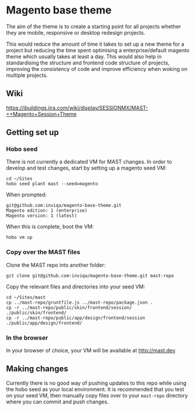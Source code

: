 # Magento base theme

The aim of the theme is to create a starting point for all projects whether they are mobile, responsive or desktop redesign projects.

This would reduce the amount of time it takes to set up a new theme for a project but reducing the time spent optimising a enterprise/default magento theme which usually takes at least a day. This would also help in standardising the structure and frontend code structure of projects, improving the consistency of code and improve efficiency when woking on multiple projects.

## Wiki

https://ibuildings.jira.com/wiki/display/SESSIONMX/MAST-++Magento+Session+Theme

## Getting set up

### Hobo seed

There is not currently a dedicated VM for MAST changes. In order to develop and test changes, start by setting up a magento seed VM:

    cd ~/Sites
    hobo seed plant mast --seed=magento

When prompted:

    git@github.com:inviqa/magento-base-theme.git
    Magento edition: 1 (enterprise)
    Magento version: 1 (latest)

When this is complete, boot the VM:

    hobo vm up

### Copy over the MAST files

Clone the MAST repo into another folder:

    git clone git@github.com:inviqa/magento-base-theme.git mast-repo

Copy the relevant files and directories into your seed VM:

    cd ~/Sites/mast
    cp ../mast-repo/gruntfile.js ../mast-repo/package.json .
    cp -r ../mast-repo/public/skin/frontend/session/ ./public/skin/frontend/
    cp -r ../mast-repo/public/app/design/frontend/session ./public/app/design/frontend/

### In the browser

In your browser of choice, your VM will be available at http://mast.dev

## Making changes

Currently there is no good way of pushing updates to this repo while using the hobo seed as your local environment. It is recommended that you test on your seed VM, then manually copy files over to your `mast-repo` directory where you can commit and push changes.
